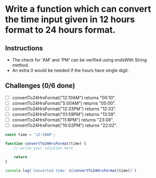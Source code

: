 # Write a function which can convert the time input given in 12 hours format to 24 hours format.

## Instructions

- The check for 'AM' and 'PM' can be verified using endsWith String method.
- An extra 0 would be needed if the hours have single digit.

## Challenges (0/6 done)

- [ ] convertTo24HrsFormat("12:10AM") returns "00:10".
- [ ] convertTo24HrsFormat("5:00AM") returns "05:00".
- [ ] convertTo24HrsFormat("12:33PM") returns "12:33".
- [ ] convertTo24HrsFormat("01:59PM") returns "13:59".
- [ ] convertTo24HrsFormat("11:8PM") returns "23:08".
- [ ] convertTo24HrsFormat("10:02PM") returns "22:02".

```js
const time = '12:10AM';

function convertTo24HrsFormat(time) {
    // write your solution here

    return 
}

console.log(`Converted time: ${convertTo24HrsFormat(time)}`)
```
